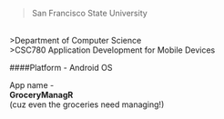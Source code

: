 >San Francisco State University
<br/>
>Department of Computer Science
<br/>
>CSC780 Application Development for Mobile Devices

####Platform - Android OS

App name -
<br/>
 **GroceryManagR**
 <br/>
(cuz even the groceries need managing!)

